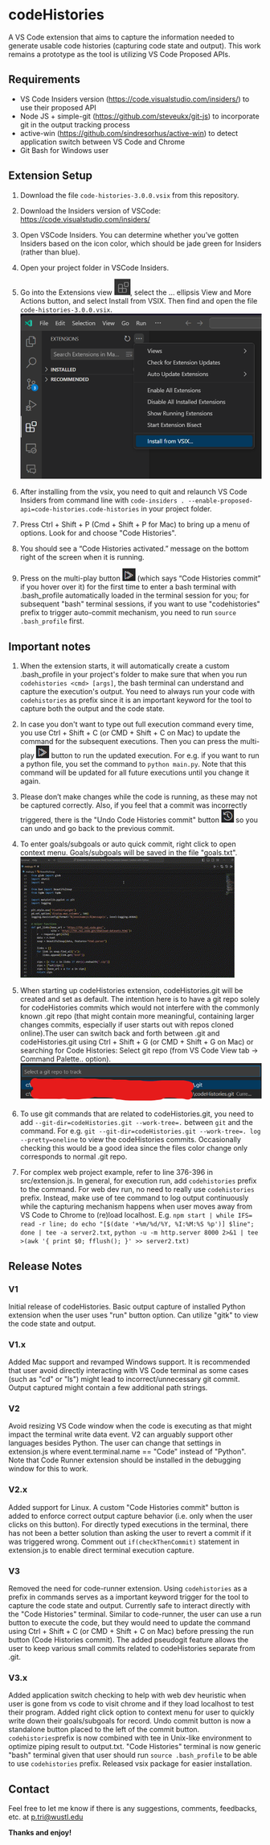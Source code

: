# codeHistories

A VS Code extension that aims to capture the information needed to generate usable code histories (capturing code state and output). This work remains a prototype as the tool is utilizing VS Code Proposed APIs.

## Requirements

* VS Code Insiders version (https://code.visualstudio.com/insiders/) to use their proposed API
* Node JS + simple-git (https://github.com/steveukx/git-js) to incorporate git in the output tracking process
* active-win (https://github.com/sindresorhus/active-win) to detect application switch between VS Code and Chrome
* Git Bash for Windows user

## Extension Setup

1.  Download the file ```code-histories-3.0.0.vsix``` from this repository.

2.  Download the Insiders version of VSCode: https://code.visualstudio.com/insiders/

3.  Open VSCode Insiders. You can determine whether you’ve gotten Insiders based on the icon color, which should be jade green for Insiders (rather than blue).

4.  Open your project folder in VSCode Insiders.

5.  Go into the Extensions view ![](assets/extensions_icon.jpg), select the ... ellipsis View and More Actions button, and select Install from VSIX. Then find and open the file ```code-histories-3.0.0.vsix```. ![](assets/locating_install_from_vsix.png)

6.  After installing from the vsix, you need to quit and relaunch VS Code Insiders from command line with ```code-insiders . --enable-proposed-api=code-histories.code-histories``` in your project folder.

7.  Press Ctrl + Shift + P (Cmd + Shift + P for Mac) to bring up a menu of options. Look for and choose "Code Histories".

9.  You should see a “Code Histories activated.” message on the bottom right of the screen when it is running.

10. Press on the multi-play button ![](assets/codehistories_run_icon.png) (which says “Code Histories commit” if you hover over it) for the first time to enter a bash terminal with .bash_profile automatically loaded in the terminal session for you; for subsequent "bash" terminal sessions, if you want to use "codehistories" prefix to trigger auto-commit mechanism, you need to run ```source .bash_profile``` first. 

## Important notes

1. When the extension starts, it will automatically create a custom .bash_profile in your project's folder to make sure that when you run ```codehistories <cmd> [args]```, the bash terminal can understand and capture the execution's output. You need to always run your code with ```codehistories``` as prefix since it is an important keyword for the tool to capture both the output and the code state.

2. In case you don't want to type out full execution command every time, you use Ctrl + Shift + C (or CMD + Shift + C on Mac) to update the command for the subsequent executions. Then you can press the multi-play ![](assets/codehistories_run_icon.png) button to run the updated execution. For e.g. if you want to run a python file, you set the command to ```python main.py```. Note that this command will be updated for all future executions until you change it again.

3. Please don’t make changes while the code is running, as these may not be captured correctly. Also, if you feel that a commit was incorrectly triggered, there is the "Undo Code Histories commit" button ![](assets/undo_commit_icon.png) so you can undo and go back to the previous commit.

4. To enter goals/subgoals or auto quick commit, right click to open context menu. Goals/subgoals will be saved in the file "goals.txt".
![](assets/how_to_enter_goal.gif) 

5. When starting up codeHistories extension, codeHistories.git will be created and set as default. The intention here is to have a git repo solely for codeHistories commits which would not interfere with the commonly known .git repo (that might contain more meaningful, containing larger changes commits, especially if user starts out with repos cloned online).The user can switch back and forth between .git and codeHistories.git using Ctrl + Shift + G (or CMD + Shift + G on Mac) or searching for Code Histories: Select git repo (from VS Code View tab -> Command Palette.. option).![](assets/select_git_repo_to_track.png)

6. To use git commands that are related to codeHistories.git, you need to add ```--git-dir=codeHistories.git --work-tree=.``` between ```git``` and the command. For e.g. ```git --git-dir=codeHistories.git --work-tree=. log --pretty=oneline``` to view the codeHistories commits. Occasionally checking this would be a good idea since the files color change only corresponds to normal .git repo.

7. For complex web project example, refer to line 376-396 in src/extension.js. In general, for execution run, add ```codehistories``` prefix to the command. For web dev run, no need to really use ```codehistories``` prefix. Instead, make use of tee command to log output continuously while the capturing mechanism happens when user moves away from VS Code to Chrome to (re)load localhost. E.g. ```npm start | while IFS= read -r line; do echo "[$(date '+%m/%d/%Y, %I:%M:%S %p')] $line"; done | tee -a server2.txt```, ```python -u -m http.server 8000 2>&1 | tee >(awk '{ print $0; fflush(); }' >> server2.txt)```

## Release Notes

### V1

Initial release of codeHistories. Basic output capture of installed Python extension when the user uses "run" button option. Can utilize "gitk" to view the code state and output.

### V1.x

Added Mac support and revamped Windows support. It is recommended that user avoid directly interacting with VS Code terminal as some cases (such as "cd" or "ls") might lead to incorrect/unnecessary git commit. Output captured might contain a few additional path strings.

### V2

Avoid resizing VS Code window when the code is executing as that might impact the terminal write data event. V2 can arguably support other languages besides Python. The user can change that settings in extension.js where event.terminal.name == "Code" instead of "Python". Note that Code Runner extension should be installed in the debugging window for this to work.

### V2.x

Added support for Linux. A custom "Code Histories commit" button is added to enforce correct output capture behavior (i.e. only when the user clicks on this button). For directly typed executions in the terminal, there has not been a better solution than asking the user to revert a commit if it was triggered wrong. Comment out ```if(checkThenCommit)``` statement in extension.js to enable direct terminal execution capture.

### V3

Removed the need for code-runner extension. Using ```codehistories``` as a prefix in commands serves as a important keyword trigger for the tool to capture the code state and output. Currently safe to interact directly with the "Code Histories" terminal. Similar to code-runner, the user can use a run button to execute the code, but they would need to update the command using Ctrl + Shift + C (or CMD + Shift + C on Mac) before pressing the run button (Code Histories commit). The added pseudogit feature allows the user to keep various small commits related to codeHistories separate from .git.

### V3.x

Added application switch checking to help with web dev heuristic when user is gone from vs code to visit chrome and if they load localhost to test their program. Added right click option to context menu for user to quickly write down their goals/subgoals for record. Undo commit button is now a standalone button placed to the left of the commit button. ```codehistories```prefix is now combined with tee in Unix-like environment to optimize piping result to output.txt. "Code Histories" terminal is now generic "bash" terminal given that user should run ```source .bash_profile``` to be able to use ```codehistories``` prefix. Released vsix package for easier installation.

## Contact

Feel free to let me know if there is any suggestions, comments, feedbacks, etc. at p.tri@wustl.edu

**Thanks and enjoy!**
